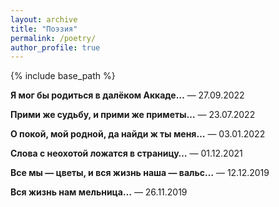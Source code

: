 ```yaml
---
layout: archive
title: "Поэзия"
permalink: /poetry/
author_profile: true
---
```


{% include base_path %}

<b>Я мог бы родиться в далёком Аккаде…</b>  — 27.09.2022

<b>Прими же судьбу, и прими же приметы…</b> — 23.07.2022

<b>О покой, мой родной, да найди ж ты меня…</b> — 03.01.2022

<b>Слова с неохотой ложатся в страницу…</b> — 01.12.2021

<b>Все мы — цветы, и вся жизнь наша — вальс…</b> — 12.12.2019

<b>Вся жизнь нам мельница…</b> — 26.11.2019